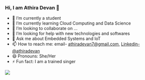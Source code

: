 ### Hi, I am Athira Devan 👋

- 🔭 I’m currently a student
- 🌱 I’m currently learning Cloud Computing and Data Science
- 👯 I’m looking to collaborate on ...
- 🤔 I’m looking for help with new technologies and softwares
- 💬 Ask me about Embedded Systems and IoT
- 📫 How to reach me:  email- athiradevan7@gmail.com, [Linkedin- @athiradevan](https://www.linkedin.com/in/athira-devan/)
- 😄 Pronouns: She/Her
- ⚡ Fun fact: I am a trained singer

<img src="https://github-readme-stats.vercel.app/api?username=athiradevan&&show_icons=true&title_color=ffffff&icon_color=bb2acf&text_color=daf7dc&bg_color=C5537D">
